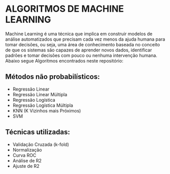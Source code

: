 # ALGORITMOS DE MACHINE LEARNING
Machine Learning é uma técnica que implica em construir modelos de análise automatizados que precisam cada vez menos da ajuda humana para tomar decisões, ou seja, uma área de conhecimento baseada no conceito de que os sistemas são capazes de aprender novos dados, identificar padrões e tomar decisões com pouco ou nenhuma intervenção humana. Abaixo segue Algoritmos encontrados neste repositório:
## Métodos não probabilísticos:
 - Regressão Linear
 - Regressão Linear Múltipla
 - Regressão Logística
 - Regressão Logística Múltipla
 - KNN (K Vizinhos mais Próximos)
 - SVM

## Técnicas utilizadas:
 - Validação Cruzada (k-fold)
 - Normalização
 - Curva ROC
 - Análise de R2
 - Ajuste de R2
